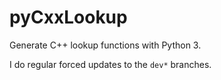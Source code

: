 pyCxxLookup
===========

Generate C++ lookup functions with Python 3.

I do regular forced updates to the `dev*` branches.
